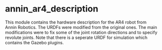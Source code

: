 # annin_ar4_description

This module contains the hardware description for the AR4 robot from Annin
Robotics. The URDFs were modified from the original ones. The main
modifications were to fix some of the joint rotation directions and to
specify revolute joints. Note that there is a seperate URDF for simulation
which contains the Gazebo plugins.
